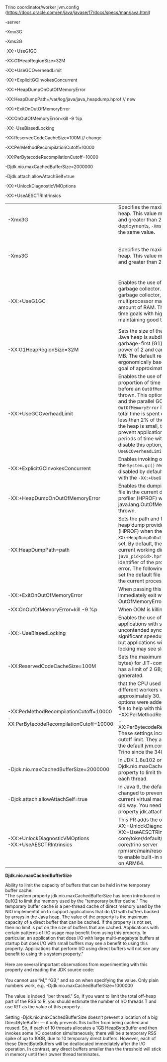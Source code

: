 Trino coordinator/worker jvm.config (https://docs.oracle.com/en/java/javase/17/docs/specs/man/java.html)



-server

-Xmx3G

-Xms3G

-XX:+UseG1GC

-XX:G1HeapRegionSize=32M

-XX:+UseGCOverheadLimit

-XX:+ExplicitGCInvokesConcurrent

-XX:+HeapDumpOnOutOfMemoryError

-XX:HeapDumpPath=/var/log/java/java_heapdump.hprof              // new

-XX:+ExitOnOutOfMemoryError

-XX:OnOutOfMemoryError=kill -9 %p

-XX:-UseBiasedLocking

-XX:ReservedCodeCacheSize=100M                         // change

-XX:PerMethodRecompilationCutoff=10000

-XX:PerBytecodeRecompilationCutoff=10000

-Djdk.nio.maxCachedBufferSize=2000000

-Djdk.attach.allowAttachSelf=true

-XX:+UnlockDiagnosticVMOptions

-XX:+UseAESCTRIntrinsics

|                                                              |                                                              |                                                              |
| ------------------------------------------------------------ | ------------------------------------------------------------ | ------------------------------------------------------------ |
| -Xmx3G                                                       | Specifies the maximum size (in bytes) of the heap. This value must be a multiple of 1024 and greater than 2 MB.  For server deployments, `-Xms` and `-Xmx` are often set to the same value. | <= pod memory                                                |
| -Xms3G                                                       | Specifies the maximum size (in bytes) of the heap. This value must be a multiple of 1024 and greater than 2 MB. | For server deployments, `-Xms` and `-Xmx` are often set to the same value. |
| -XX:+UseG1GC                                                 | Enables the use of the garbage-first (G1) garbage collector. It's a server-style garbage collector, targeted for multiprocessor machines with a large amount of RAM. This option meets GC pause time goals with high probability, while maintaining good throughput. | By default, this option is enabled and G1 is used as the default garbage collector. |
| -XX:G1HeapRegionSize=32M                                     | Sets the size of the regions into which the Java heap is subdivided when using the garbage-first (G1) collector. The value is a power of 2 and can range from 1 MB to 32 MB. The default region size is determined ergonomically based on the heap size with a goal of approximately 2048 regions. | 1M~32M default based on heap memory optimization settings    |
| -XX:+UseGCOverheadLimit                                      | Enables the use of a policy that limits the proportion of time spent by the JVM on GC before an `OutOfMemoryError` exception is thrown. This option is enabled, by default, and the parallel GC will throw an `OutOfMemoryError` if more than 98% of the total time is spent on garbage collection and less than 2% of the heap is recovered. When the heap is small, this feature can be used to prevent applications from running for long periods of time with little or no progress. To disable this option, specify the option `-XX:-UseGCOverheadLimit`. | by default enabled                                           |
| -XX:+ExplicitGCInvokesConcurrent                             | Enables invoking of concurrent GC by using the `System.gc()` request. This option is disabled by default and can be enabled only with the `-XX:+UseG1GC` option. | by default disabled                                          |
| -XX:+HeapDumpOnOutOfMemoryError                              | Enables the dumping of the Java heap to a file in the current directory by using the heap profiler (HPROF) when a java.lang.OutOfMemoryError exception is thrown. |                                                              |
| -XX:HeapDumpPath=path                                        | Sets the path and file name for writing the heap dump provided by the heap profiler (HPROF) when the `-XX:+HeapDumpOnOutOfMemoryError` option is set. By default, the file is created in the current working directory, and it's named `java_pid<pid>.hprof` where `<pid>` is the identifier of the process that caused the error. The following example shows how to set the default file explicitly (`%p` represents the current process identifier): |                                                              |
| -XX:+ExitOnOutOfMemoryError                                  | When passing this parameter, the JVM will immediately exit when an OutOfMemoryError is thrown. |                                                              |
| -XX:OnOutOfMemoryError=kill -9 %p                            | When OOM is killing a process                                |                                                              |
| -XX:-UseBiasedLocking                                        | Enables the use of biased locking. Some applications with significant amounts of uncontended synchronization may attain significant speedups with this flag enabled, but applications with certain patterns of locking may see slowdowns. | By default, this option is disabled.                         |
| -XX:ReservedCodeCacheSize=100M                               | Sets the maximum code cache size (in bytes) for JIT-compiled code. This option has a limit of 2 GB; otherwise, an error is generated. | the default size is 48 MB                                    |
| -XX:PerMethodRecompilationCutoff=10000 -XX:PerBytecodeRecompilationCutoff=10000 | that the CPU used by the same tasks on different workers vary by a factor of approximately 30. The following JVM options were added to the Trino jvm.config file to help with this issue:<br />-XX:PerMethodRecompilationCutoff=10000<br/>-XX:PerBytecodeRecompilationCutoff=10000<br/>These settings increased the recompilation cutoff limit. They are now also included in the default jvm.config settings that ship with Trino since the 348 release. |                                                              |
| -Djdk.nio.maxCachedBufferSize=2000000                        | In JDK 1.8u102 or later, use the Djdk.nio.maxCachedBufferSize JVM property to limit the DirectByteBuffer size for each thread. |                                                              |
| -Djdk.attach.allowAttachSelf=true                            | In Java 9, the default behavior has been changed to prevent connecting to the current virtual machine and returning to the old way. You need to set the system property jdk.attach.allowAttachSelf to true |                                                              |
| -XX:+UnlockDiagnosticVMOptions<br />-XX:+UseAESCTRIntrinsics | This PR adds the options - XX:+UnlockDiagnosticVMOptions and - XX:+UseAESCTRIntrinsics to the core/toker/default/etc/jvm. config and core/trino server rpm/src/main/resources/config/jvm. config. to enable built-in support for AES CTR/GCM on ARM64. |                                                              |

**Djdk.nio.maxCachedBufferSize**

Ability to limit the capacity of buffers that can be held in the temporary buffer cache:<br/>"The system property  jdk.nio.maxCachedBufferSize  has been introduced in 8u102 to limit the memory used by the "temporary buffer cache." The temporary buffer cache is a per-thread cache of direct memory used by the NIO implementation to support applications that do I/O with buffers backed by arrays in the Java heap. The value of the property is the maximum capacity of a direct buffer that can be cached. If the property is not set, then no limit is put on the size of buffers that are cached. Applications with certain patterns of I/O usage may benefit from using this property. In particular, an application that does I/O with large multi-megabyte buffers at startup but does I/O with small buffers may see a benefit to using this property. Applications that perform I/O using direct buffers will not see any benefit to using this system property."<br/><br/>Here are several important observations from experimenting with this property and reading the JDK source code:<br/><br/>You cannot use “M,” “GB,” and so on when specifying the value. Only plain numbers work, e.g. -Djdk.nio.maxCachedBufferSize=1000000 <br/><br/>The value is indeed “per thread." So, if you want to limit the total off-heap part of the RSS to R, you should estimate the number of I/O threads T and use R/T as the value of this property.<br/><br/>Setting -Djdk.nio.maxCachedBufferSize doesn’t prevent allocation of a big DirectByteBuffer — it only prevents this buffer from being cached and reused. So, if each of 10 threads allocates a 1GB HeapByteBuffer  and then invokes some I/O operation simultaneously, there will be a temporary RSS spike of up to 10GB, due to 10 temporary direct buffers. However, each of these DirectByteBuffers will be deallocated immediately after the I/O operation. In contrast, any direct buffers smaller than the threshold will stick in memory until their owner thread terminates.
